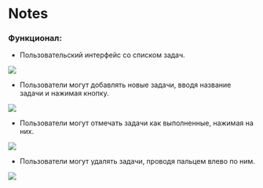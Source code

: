 # Notes

### Функционал:

- Пользовательский интерфейс со списком задач.

<image src="/Notes-/Screenshots/Simulator\ Screenshot\ -\ iPhone\ 14\ Pro\ -\ 2023-08-07\ at\ 22.50.36.png ">

- Пользователи могут добавлять новые задачи, вводя название задачи и нажимая кнопку.

<image src="/Notes-/Screenshots/Simulator\ Screenshot\ -\ iPhone\ 14\ Pro\ -\ 2023-08-07\ at\ 22.51.40.png ">

- Пользователи могут отмечать задачи как выполненные, нажимая на них.

<image src="/Notes-/Screenshots/Simulator\ Screenshot\ -\ iPhone\ 14\ Pro\ -\ 2023-08-07\ at\ 22.56.08.png ">

- Пользователи могут удалять задачи, проводя пальцем влево по ним.

<image src="/Notes-/Screenshots/Simulator\ Screenshot\ -\ iPhone\ 14\ Pro\ -\ 2023-08-07\ at\ 22.56.16.png ">
